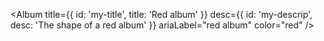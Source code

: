 <Album
title={{ id: 'my-title', title: 'Red album' }}
desc={{ id: 'my-descrip', desc: 'The shape of a red album' }}
ariaLabel="red album"
color="red"
/>
